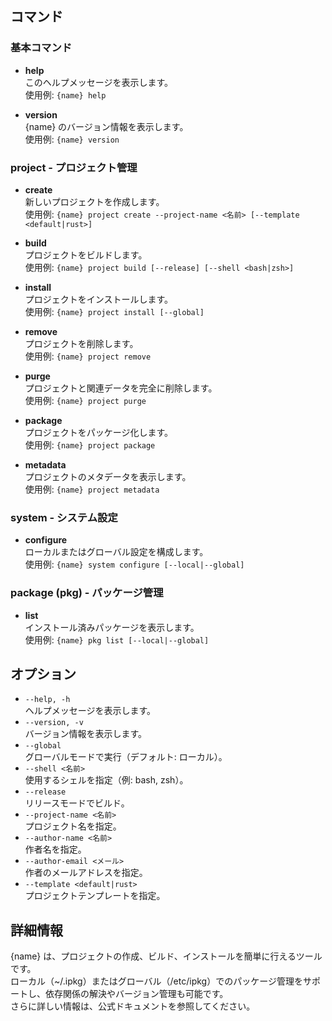 
## コマンド
### 基本コマンド
- **help**  
  このヘルプメッセージを表示します。  
  使用例: `{name} help`

- **version**  
  {name} のバージョン情報を表示します。  
  使用例: `{name} version`

### project - プロジェクト管理
- **create**  
  新しいプロジェクトを作成します。  
  使用例: `{name} project create --project-name <名前> [--template <default|rust>]`

- **build**  
  プロジェクトをビルドします。  
  使用例: `{name} project build [--release] [--shell <bash|zsh>]`

- **install**  
  プロジェクトをインストールします。  
  使用例: `{name} project install [--global]`

- **remove**  
  プロジェクトを削除します。  
  使用例: `{name} project remove`

- **purge**  
  プロジェクトと関連データを完全に削除します。  
  使用例: `{name} project purge`

- **package**  
  プロジェクトをパッケージ化します。  
  使用例: `{name} project package`

- **metadata**  
  プロジェクトのメタデータを表示します。  
  使用例: `{name} project metadata`

### system - システム設定
- **configure**  
  ローカルまたはグローバル設定を構成します。  
  使用例: `{name} system configure [--local|--global]`

### package (pkg) - パッケージ管理
- **list**  
  インストール済みパッケージを表示します。  
  使用例: `{name} pkg list [--local|--global]`

## オプション
- `--help, -h`  
  ヘルプメッセージを表示します。
- `--version, -v`  
  バージョン情報を表示します。
- `--global`  
  グローバルモードで実行（デフォルト: ローカル）。
- `--shell <名前>`  
  使用するシェルを指定（例: bash, zsh）。
- `--release`  
  リリースモードでビルド。
- `--project-name <名前>`  
  プロジェクト名を指定。
- `--author-name <名前>`  
  作者名を指定。
- `--author-email <メール>`  
  作者のメールアドレスを指定。
- `--template <default|rust>`  
  プロジェクトテンプレートを指定。

## 詳細情報
{name} は、プロジェクトの作成、ビルド、インストールを簡単に行えるツールです。  
ローカル（~/.ipkg）またはグローバル（/etc/ipkg）でのパッケージ管理をサポートし、依存関係の解決やバージョン管理も可能です。  
さらに詳しい情報は、公式ドキュメントを参照してください。
